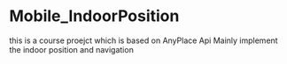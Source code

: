 # Mobile_IndoorPosition
this is a course proejct which is based on AnyPlace Api
Mainly implement the indoor position and navigation 

